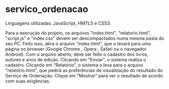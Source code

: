 # servico_ordenacao
Linguagens utilizadas: JavaScript, HMTL5 e CSS3.

Para a execução do projeto, os arquivos "index.html", "relatorio.html", "script.js" e "index.css" devem ser descompactados numa mesma pasta do seu PC. Feito isso, abra o arquivo "index.html", que o levará para uma página no browser (Google Chrome , Opera , Safari ou o navegador Android). Com o arquivo aberto, deve ser feito o cadastro dos livros, autores e anos de edição. Clicando em "Enviar", o sistema realiza o cadastro. Clicando em "Relatório", o sistema o leva para o arquivo "relatório.html", que pedirá as preferências de visualização do resultado do Serviço de Ordenação. Clique em "Mostrar" para ver o resultado de acordo com suas exigências.
